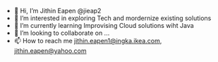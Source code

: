 - 👋 Hi, I’m Jithin Eapen @jieap2
- 👀 I’m interested in exploring Tech and mordernize existing solutions
- 🌱 I’m currently learning Improvising Cloud solutions wiht Java
- 💞️ I’m looking to collaborate on ...
- 📫 How to reach me jithin.eapen1@ingka.ikea.com, jithin.eapen@yahoo.com

<!---
jieap2/jieap2 is a ✨ special ✨ repository because its `README.md` (this file) appears on your GitHub profile.
You can click the Preview link to take a look at your changes.
--->
